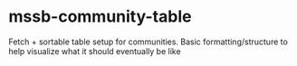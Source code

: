 # mssb-community-table

Fetch + sortable table setup for communities. Basic formatting/structure to help visualize what it should eventually be like
